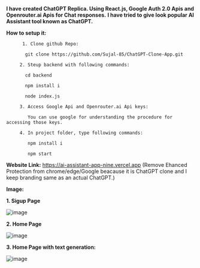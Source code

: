 **I have created ChatGPT Replica. Using React.js, Google Auth 2.0 Apis and Openrouter.ai Apis for Chat responses.**
**I have tried to give look popular AI Assistant tool known as ChatGPT.**

**How to setup it:**

          1. Clone github Repo:

           git clone https://github.com/Sujal-85/ChatGPT-Clone-App.git

         2. Steup backend with following commands:

           cd backend

           npm install i

           node index.js

         3. Access Google Api and Openrouter.ai Api keys:
            
            You can use google for understanding the procedure for accessing those keys.

         4. In project folder, type following commands:
         
            npm install i

            npm start

           

**Website Link:**     https://ai-assistant-app-nine.vercel.app (Remove Ehanced Protection from chrome/edge/Google beacause it is ChatGPT clone and I keep branding same as an actual ChatGPT.)




**Image:**


**1. Sigup Page**


![image](https://github.com/user-attachments/assets/57620b55-a769-4bd2-9c2b-0c217e2af8ad)


**2. Home Page**


![image](https://github.com/user-attachments/assets/2b86428e-1679-4697-9729-ce6be0529139)


**3. Home Page with text generation:** 


![image](https://github.com/user-attachments/assets/ce13c9b3-747e-4fed-a3ad-56a0cd69b4d8)
